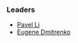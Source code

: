 ### Leaders
* [Pavel Li](mailto:hello@p4vel.com)
* [Eugene Dmitrenko](mailto:69-fibula.integer@icloud.com)
